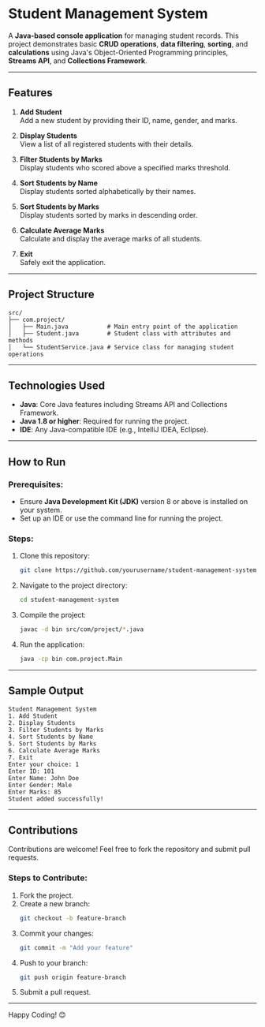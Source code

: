 # Student Management System

A **Java-based console application** for managing student records. This project demonstrates basic **CRUD operations**, **data filtering**, **sorting**, and **calculations** using Java's Object-Oriented Programming principles, **Streams API**, and **Collections Framework**.

---

## Features

1. **Add Student**  
   Add a new student by providing their ID, name, gender, and marks.
   
2. **Display Students**  
   View a list of all registered students with their details.

3. **Filter Students by Marks**  
   Display students who scored above a specified marks threshold.

4. **Sort Students by Name**  
   Display students sorted alphabetically by their names.

5. **Sort Students by Marks**  
   Display students sorted by marks in descending order.

6. **Calculate Average Marks**  
   Calculate and display the average marks of all students.

7. **Exit**  
   Safely exit the application.

---

## Project Structure

```
src/
├── com.project/
│   ├── Main.java           # Main entry point of the application
│   ├── Student.java        # Student class with attributes and methods
│   └── StudentService.java # Service class for managing student operations
```

---

## Technologies Used

- **Java**: Core Java features including Streams API and Collections Framework.
- **Java 1.8 or higher**: Required for running the project.
- **IDE**: Any Java-compatible IDE (e.g., IntelliJ IDEA, Eclipse).

---

## How to Run

### Prerequisites:
- Ensure **Java Development Kit (JDK)** version 8 or above is installed on your system.
- Set up an IDE or use the command line for running the project.

### Steps:
1. Clone this repository:
   ```bash
   git clone https://github.com/yourusername/student-management-system.git
   ```
2. Navigate to the project directory:
   ```bash
   cd student-management-system
   ```
3. Compile the project:
   ```bash
   javac -d bin src/com/project/*.java
   ```
4. Run the application:
   ```bash
   java -cp bin com.project.Main
   ```

---

## Sample Output

```
Student Management System
1. Add Student
2. Display Students
3. Filter Students by Marks
4. Sort Students by Name
5. Sort Students by Marks
6. Calculate Average Marks
7. Exit
Enter your choice: 1
Enter ID: 101
Enter Name: John Doe
Enter Gender: Male
Enter Marks: 85
Student added successfully!
```

---

## Contributions

Contributions are welcome! Feel free to fork the repository and submit pull requests.

### Steps to Contribute:
1. Fork the project.
2. Create a new branch:
   ```bash
   git checkout -b feature-branch
   ```
3. Commit your changes:
   ```bash
   git commit -m "Add your feature"
   ```
4. Push to your branch:
   ```bash
   git push origin feature-branch
   ```
5. Submit a pull request.

---


Happy Coding! 😊
